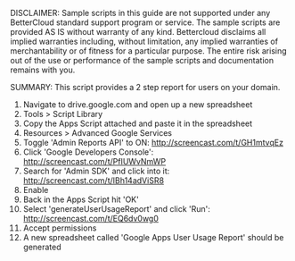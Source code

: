 DISCLAIMER: Sample scripts in this guide are not supported under any BetterCloud standard support program or service. The sample scripts are provided AS IS without warranty of any kind. Bettercloud disclaims all implied warranties including, without limitation, any implied warranties of merchantability or of fitness for a particular purpose. The entire risk arising out of the use or performance of the sample scripts and documentation remains with you.

SUMMARY: This script provides a 2 step report for users on your domain.

1) Navigate to drive.google.com and open up a new spreadsheet
2) Tools > Script Library
3) Copy the Apps Script attached and paste it in the spreadsheet
4) Resources > Advanced Google Services
5) Toggle 'Admin Reports API' to ON: http://screencast.com/t/GH1mtvqEz
6) Click 'Google Developers Console': http://screencast.com/t/PfIUWvNmWP
7) Search for 'Admin SDK' and click into it: http://screencast.com/t/IBh14adViSR8
8) Enable
9) Back in the Apps Script hit 'OK'
10) Select 'generateUserUsageReport' and click 'Run': http://screencast.com/t/EQ6dv0wg0
11) Accept permissions
12) A new spreadsheet called 'Google Apps User Usage Report' should be generated
